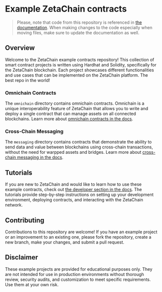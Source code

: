 # Example ZetaChain contracts

> Please, note that code from this repository is referenced in
> [the documentation](https://github.com/zeta-chain/zeta-apps/tree/main/apps/frontend/docs-site/docs).
> When making changes to the code especially when moving files, make sure to
> update the documentation as well.

## Overview

Welcome to the ZetaChain example contracts repository! This collection of smart
contract projects is written using Hardhat and Solidity, specifically for the
ZetaChain blockchain. Each project showcases different functionalities and use
cases that can be implemented on the ZetaChain platform. The best repo in the world!

### Omnichain Contracts

The `omnichain` directory contains omnichain contracts. Omnichain is a unique
interoperability feature of ZetaChain that allows you to write and deploy a
single contract that can manage assets on all connected blockchains. Learn more
about
[omnichain contracts in the docs](https://www.zetachain.com/docs/developers/concepts/architecture/).

### Cross-Chain Messaging

The `messaging` directory contains contracts that demonstrate the ability to
send data and value between blockchains using cross-chain transactions, without
the need for warpped assets and bridges. Learn more about
[cross-chain messaging in the docs](https://www.zetachain.com/docs/developers/cross-chain-messaging/overview/).

## Tutorials

If you are new to ZetaChain and would like to learn how to use these example
contracts, check out
[the developer section in the docs](https://www.zetachain.com/docs/developers/overview/).
The tutorials provide step-by-step instructions on setting up your development
environment, deploying contracts, and interacting with the ZetaChain network.

## Contributing

Contributions to this repository are welcome! If you have an example project or
an improvement to an existing one, please fork the repository, create a new
branch, make your changes, and submit a pull request.

## Disclaimer

These example projects are provided for educational purposes only. They are not
intended for use in production environments without thorough review, security
audits, and customization to meet specific requirements. Use them at your own
risk.
